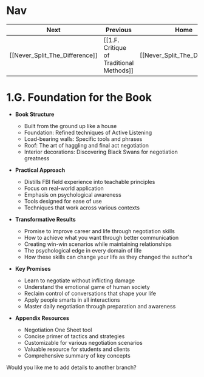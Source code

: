 # Nav 

| Next                           | Previous                                 | Home                           |
| ------------------------------ | ---------------------------------------- | ------------------------------ |
| [[Never_Split_The_Difference]] | [[1.F. Critique of Traditional Methods]] | [[Never_Split_The_Difference]] |
# 1.G. Foundation for the Book

- **Book Structure**
  - Built from the ground up like a house
  - Foundation: Refined techniques of Active Listening
  - Load-bearing walls: Specific tools and phrases
  - Roof: The art of haggling and final act negotiation
  - Interior decorations: Discovering Black Swans for negotiation greatness

- **Practical Approach**
  - Distills FBI field experience into teachable principles
  - Focus on real-world application
  - Emphasis on psychological awareness
  - Tools designed for ease of use
  - Techniques that work across various contexts

- **Transformative Results**
  - Promise to improve career and life through negotiation skills
  - How to achieve what you want through better communication
  - Creating win-win scenarios while maintaining relationships
  - The psychological edge in every domain of life
  - How these skills can change your life as they changed the author's

- **Key Promises**
  - Learn to negotiate without inflicting damage
  - Understand the emotional game of human society
  - Reclaim control of conversations that shape your life
  - Apply people smarts in all interactions
  - Master daily negotiation through preparation and awareness

- **Appendix Resources**
  - Negotiation One Sheet tool
  - Concise primer of tactics and strategies
  - Customizable for various negotiation scenarios
  - Valuable resource for students and clients
  - Comprehensive summary of key concepts

Would you like me to add details to another branch?